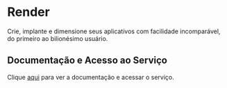 # Render

Crie, implante e dimensione seus aplicativos com facilidade incomparável, do primeiro ao bilionésimo usuário.

## Documentação e Acesso ao Serviço

Clique [aqui](https://render.com) para ver a documentação e acessar o serviço.